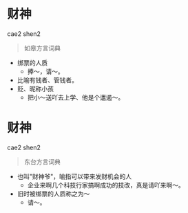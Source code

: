 # 财神
cae2 shen2
> 如皋方言词典
- 绑票的人质
  - 捧～，请～。
- 比喻有钱者、管钱者。
- 贬、昵称小孩
  - 把小～送吖去上学、他是个邋遏～。

# 财神
cae2 shen2
> 东台方言词典
- 也叫"财神爷"，喻指可以带来发财机会的人
  - 企业来啊几个科技行家搞啊成功的技改，真是请吖来啊～。
- 旧时被绑票的人质称之为～
  - 请～。

